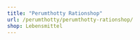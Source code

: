 ```yaml
---
title: "Perumthotty Rationshop"
url: /perumthotty/perumthotty-rationshop/
shop: Lebensmittel
---
```

